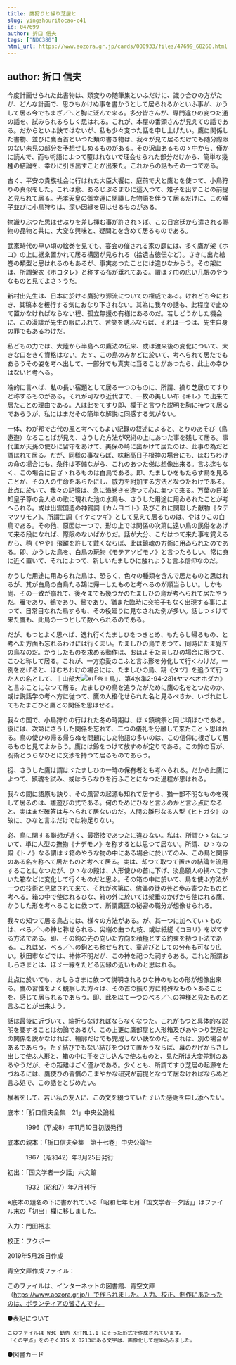 ```yaml
---
title: 鷹狩りと操り芝居と
slug: yingshouritocao-c41
id: 047699
author: 折口 信夫
tags: ["NDC380"]
html_url: https://www.aozora.gr.jp/cards/000933/files/47699_68260.html
---
```


## author: 折口 信夫

今度計画せられた此書物は、類変りの随筆集といふだけに、識り合ひの方がたが、どんな計画で、思ひもかけぬ事を書かうとして居られるかといふ事が、かうして居る今でもまざ／＼と胸に泛んで来る。多分皆さんが、専門違ひの変つた通の話を、試みられるらしく思はれる。これが、本屋の番頭さんが見えての話である。だからといふ訣ではないが、私も少々変つた話を申し上げたい。鷹に関係した書物、並びに鷹百首といつた類の書き物は、我々が見て居るだけでも随分際限のない未見の部分を予想せしめるものがある。その沢山あるものゝ中から、僅かに読んで、而も術語によつて覆はれないで理会せられた部分だけから、簡単な幾種の結論を、幸ひに引き出すことが出来た。これからの話もその一つである。

古く、平安の貴族社会に行はれた大臣大饗に、庭前で犬と鷹とを使つて、小鳥狩りの真似をした。これは愈、あるじぶるまひに這入つて、雉子を出すことの前提と見られて居る。光孝天皇の御幸運に関聯した物語を伴うて居るだけに、この雉子並びに小鳥狩りは、深い因縁を思はせるものがある。

物識りぶつた思はせぶりを差し挿む事が許されゝば、この日宮廷から遣される賜物の品物と共に、大変な興味と、疑問とを含めて居るものである。

武家時代の早い頃の絵巻を見ても、宴会の催される家の庭には、多く鷹が架《ホコ》の上に据ゑ置かれて居る構図が見られる（拾遺古徳伝など）。さきに出た絵巻の類型と思はれるのもあるが、事実あつたことには違ひなからう。その架には、所謂架衣《ホコタレ》と称する布が垂れてある。謂はゞ巾の広い几帳のやうなものと見てよさゝうだ。

新村出先生は、日本に於ける鷹狩り源流についての権威である。けれども今におき、其稿本を板行する気におなり下されない。其為に我々の話も、此程度で止めて置かなければならない程、孤立無援の有様にあるのだ。若しどうかした機会に、この漫談が先生の眼にふれて、苦笑を誘ふならば、それは一つは、先生自身の罪でもあるわけだ。

私どもの力では、大陸から半島への鷹法の伝来、或は渡来後の変化について、大きな口をきく資格はない。たゞ、この島のみかどに於いて、考へられて居たでもあらうその姿を考へ出して、一部分でも真実に当ることがあつたら、此上の幸ひはないと考へる。

端的に言へば、私の長い宿題として居る一つのものに、所謂、操り芝居のてすりと称するものがある。それが可なり近代まで、一枚の美しい布《キレ》で出来て居たことの理由である。人は此をてすり即、欄干と言つた説明を胸に持つて居るであらうが、私にはまだその簡単な解説に同感する気がない。

一体、わが邦で古代の風と考へてもよい記録の叙述によると、とりのあそび（鳥遨遊）なることばが見え、さうした方法が呪術の上にあつた事を残して居る。事代主が天孫の使ひに留守をあけて、美保の崎に出かけて居たのは、此事の為だと謂はれて居る。だが、同様の事ならば、味耜高日子根神の場合にも、ほむちわけの命の場合にも、条件は不備ながら、これのあつた俤は想像出来る。言ふ迄もなく、この場合に目ざゝれるものは白鳥である。即、たましひをもたらす鳥を見ることが、その人の生命をあらたにし、威力を附加する方法となつたわけである。此点に於いて、我々の記憶は、急に渦巻きを造つて心に集つて来る。万葉の日並知皇子尊の舎人らの歌に現れた池の水鳥も、さうした用途に用ゐられたことが考へられる。或は出雲国造の神賀詞《カムヨゴト》及びこれに関聯した献物《タテマツリモノ》、所謂生調《イケミツギ》として見えて居るものは、やはりこの白鳥である。その他、原因は一つで、形の上では関係の次第に遠い鳥の民俗をあげて来る段になれば、際限のないばかりだ。話が大分、こだはつて来た事を覚えるから、稍《やや》飛躍を許して戴くならば、此は鎮魂の方術に用ゐられたのである。即、かうした鳥を、白鳥の玩物《モテアソビモノ》と言つたらしい。常に身に近く置いて、それによつて、新しいたましひに触れようと言ふ信仰なのだ。

かうした用途に用ゐられた鳥は、恐らく、色々の種類を含んで居たものと思はれるが、其が白鳥の白鳥たる鵠に帰一したものと考へるのが順当らしい。しかも尚、その一致が崩れて、後々までも幾つかのたましひの鳥が考へられて居たやうだ。雁であり、鶴であり、鷺であり、猶また臨時に突拍子もなく出現する事によつて、日常目なれた鳥すらも、その役廻りに見なされた例が多い。話しつゞけて来た鷹も、此鳥の一つとして数へられるのである。

だが、もつとよく思へば、逸れ行くたましひをつきとめ、もたらし帰るもの、と考へた方面も忘れるわけには行くまい。たましひの鳥であつて、同時にたま覓ぎの鳥なのだ。かうしたものを求める動作は、おほよそたましひの場合に限つて、こひと称して居る。これが、一方恋愛のこふと言ふ形を分化して行くわけだ。一例をあげると、ほむちわけの場合には、たましひの鳥、鵠《タヅ》を追うて行つた人の名として、｜山部大![※(「帝＋鳥」、第4水準2-94-28)](https://www.aozora.gr.jp/cards/000933/files/../../../gaiji/2-94/2-94-28.png)《ヤマベオホダカ》と言ふことになつて居る。たましひの鳥を追うたがために鷹の名をとつたのか、或は説話学の考へ方に従つて、鷹の人格化せられた名と見るべきか、いづれにしてもたまごひと鷹との関係を思はせる。

我々の国で、小鳥狩りの行はれた冬の時期は、ほゞ鎮魂祭と同じ頃ほひである。後には、次第にさうした関係を忘れて、二つの儀礼を分離して来たことゝ思はれる。鳥の使ひの帰る帰らぬを問題にした物語の多いのは、この信仰に根ざして居るものと見てよからう。鷹には鈴をつけて放すのが定りである。この鈴の音が、呪術とうらなひとに交渉を持つて居るものであらう。

扨、さうした鷹は謂はゞたましひの一時の保有者とも考へられる。だから此鷹によつて、鎮魂を試み、或はうらなひを行ふことになつた過程が思はれる。

我々の間に語原も訣り、その風習の起源も知れて居乍ら、猶一部不明なものを残して居るのは、雛遊びの式である。何のためにひなと言ふのかと言ふ点になると、実はまだ確答は与へられて居ないのだ。人間の雛形なる人型《ヒトガタ》の故に、ひなと言ふだけでは物足りない。

必、鳥に関する聯想が近く、最密接であつたに違ひない。私は、所謂ひゝなについて、単に人型の撫物《ナデモノ》を称するとは思つて居ない。所謂、ひゝなの殿《トノ》なる謂はゞ箱のやうな物の中にある場合に於いてのみ、この鳥と関係のある名を称へて居たものと考へて居る。実は、却つて取つて置きの結論を流用することになつたが、ひゝなの殿は、人形使ひの首に下げ、淡島願人の携へて歩いた箱などに変化して行くものだと思ふ。その箱の中に於いて、鳥を使ふ方法が一つの技術と見做されて来て、それが次第に、傀儡の徒の芸と歩み寄つたものと考へる。箱の中で使はれるひな、箱の外に於いては架垂のかげから使はれる鷹、かうした形を考へることに依つて、所謂鷹匠の秘密の職分が想像せられる。

我々の知つて居る鳥占には、様々の方法がある。が、其一つに加へていゝものは、べろ／＼の神と称せられる、尖端の曲つた枝、或は紙縒《コヨリ》を以てする方法である。即、その鉤の先の向いた方向を積極とする約束を持つ卜法である。これは又、べろ／＼の鉤とも称せられて、童遊びとしての分布も可なり広い。秋田市などでは、神体不明だが、この神を祀つた祠すらある。これと所謂おしらさまとは、ほゞ一線をたどる因縁の近いものと思はれる。

此点に於いても、おしらさまに依つて説明されるひな神のもとの形が想像出来る。鷹の習性をよく観察した方々は、その首の振り方に特殊なものゝあることを、感じて居られるであらう。即、此を以て一つのべろ／＼の神様と見たものと言ふことが出来よう。

話は最後に近づいて、端折らなければならなくなつた。これがもつと具体的な説明を要することは勿論であるが、この上更に鷹部屋と人形箱及びあやつり芝居との関係を説かなければ、輪廓だけでも完成しない訣なのだ。それは、別の場合があるであらう。たゞ結びでもない結びをつけて置かうならば、幕のかげからさし出して使ふ人形と、箱の中に手をさし込んで使ふものと、見た所は大変差別のあるやうだが、その距離はごく僅かである。少くとも、所謂てすり芝居の起源をたづねるには、鷹使ひの習慣のこまやかな研究が前提となつて居なければならぬと言ふ処で、この話をとぢめたい。

横著をして、若い私の友人に、この文を綴つていたゞいた感謝を申し添へたい。













底本：「折口信夫全集　21」中央公論社

　　　1996（平成8）年11月10日初版発行

底本の親本：「折口信夫全集　第十七卷」中央公論社

　　　1967（昭和42）年3月25日発行

初出：「国文学者一夕話」六文館

　　　1932（昭和7）年7月刊行

※底本の題名の下に書かれている「昭和七年七月「国文学者一夕話」」はファイル末の「初出」欄に移しました。

入力：門田裕志

校正：フクポー

2019年5月28日作成

青空文庫作成ファイル：

このファイルは、インターネットの図書館、青空文庫（https://www.aozora.gr.jp/）で作られました。入力、校正、制作にあたったのは、ボランティアの皆さんです。











●表記について


	このファイルは W3C 勧告 XHTML1.1 にそった形式で作成されています。
	「くの字点」をのぞくJIS X 0213にある文字は、画像化して埋め込みました。







●図書カード